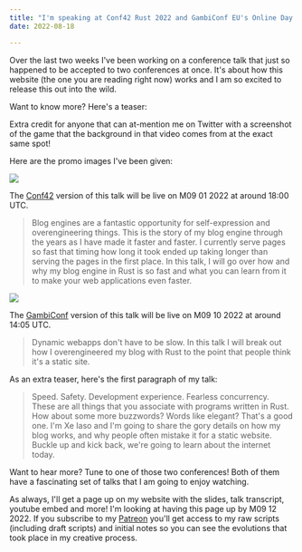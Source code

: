 ```yaml
---
title: "I'm speaking at Conf42 Rust 2022 and GambiConf EU's Online Day about how this site works!"
date: 2022-08-18

---
```


Over the last two weeks I've been working on a conference talk that just so
happened to be accepted to two conferences at once. It's about how this website
(the one you are reading right now) works and I am so excited to release this
out into the wild.

Want to know more? Here's a teaser:

<xeblog-video path="talks/my-website/hls/intro"></xeblog-video>

<xeblog-conv name="Cadey" mood="enby">Extra credit for anyone that can
at-mention me on Twitter with a screenshot of the game that the background in
that video comes from at the exact same spot!</xeblog-conv>

Here are the promo images I've been given:

![](https://cdn.xeiaso.net/file/christine-static/blog/Conf42+Rust+Xe+Iaso.png)

The [Conf42](https://www.conf42.com/rustlang2022) version of this talk will be
live on M09 01 2022 at around 18:00 UTC.

> Blog engines are a fantastic opportunity for self-expression and
> overengineering things. This is the story of my blog engine through the years
> as I have made it faster and faster. I currently serve pages so fast that
> timing how long it took ended up taking longer than serving the pages in the
> first place. In this talk, I will go over how and why my blog engine in Rust
> is so fast and what you can learn from it to make your web applications even
> faster.

![](https://cdn.xeiaso.net/file/christine-static/blog/GambiConf+2022+Promo.webp)

The [GambiConf](https://gambiconf.dev/) version of this talk will be live on M09
10 2022 at around 14:05 UTC.

> Dynamic webapps don't have to be slow. In this talk I will break out how I
> overengineered my blog with Rust to the point that people think it's a static
> site.

As an extra teaser, here's the first paragraph of my talk:

> Speed. Safety. Development experience. Fearless concurrency. These are all
> things that you associate with programs written in Rust. How about some more
> buzzwords? Words like elegant? That's a good one. I'm Xe Iaso and I'm going to
> share the gory details on how my blog works, and why people often mistake it
> for a static website. Buckle up and kick back, we're going to learn about the
> internet today.

Want to hear more? Tune to one of those two conferences! Both of them have a
fascinating set of talks that I am going to enjoy watching. 

As always, I'll get a page up on my website with the slides, talk transcript,
youtube embed and more! I'm looking at having this page up by M09 12 2022.
If you subscribe to my [Patreon](https://patreon.com/cadey) you'll get access to
my raw scripts (including draft scripts) and initial notes so you can see the
evolutions that took place in my creative process.
